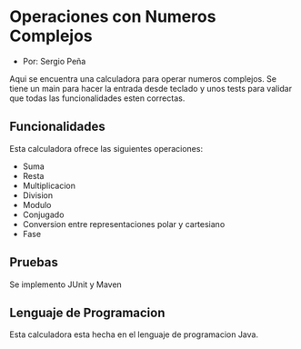 # Operaciones con Numeros Complejos

* Por: Sergio Peña

Aqui se encuentra una calculadora para operar numeros complejos.
Se tiene un main para hacer la entrada desde teclado y unos tests para validar que todas las funcionalidades esten correctas.
## Funcionalidades
Esta calculadora ofrece las siguientes operaciones:
* Suma
* Resta
* Multiplicacion
* Division
* Modulo
* Conjugado
* Conversion entre representaciones polar y cartesiano
* Fase

## Pruebas
Se implemento JUnit y Maven

## Lenguaje de Programacion
Esta calculadora esta hecha en el lenguaje de programacion Java.

